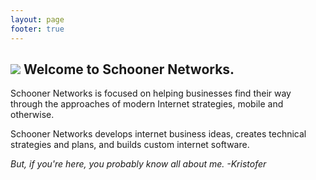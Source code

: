 ```yaml
---
layout: page
footer: true
---
```

## <img src="/images/LogoSource2Small.png">  Welcome to Schooner Networks.

Schooner Networks is focused on helping businesses find their way through the approaches of modern Internet strategies, mobile and otherwise.

Schooner Networks develops internet business ideas, creates technical strategies and plans, and builds custom internet software.

_But, if you're here, you probably know all about me. -Kristofer_
